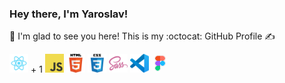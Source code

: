 ### Hey there, I'm Yaroslav! 
👋 I'm glad to see you here! This is my :octocat: GitHub Profile ✍️

<img src="https://raw.githubusercontent.com/ElenVlass/ElenVlass/main/images/react.png" alt="react" width="30"> + 1
<img src="https://raw.githubusercontent.com/ElenVlass/ElenVlass/main/images/javascript.png" alt="javascript" width="30"> 
<img src="https://raw.githubusercontent.com/ElenVlass/ElenVlass/main/images/html.png" alt="html" width="30">
<img src="https://raw.githubusercontent.com/ElenVlass/ElenVlass/main/images/css.png" alt="css" width="30">
<img src="https://raw.githubusercontent.com/ElenVlass/ElenVlass/main/images/sass.png" alt="sass" width="30">
<img src="https://raw.githubusercontent.com/github/explore/80688e429a7d4ef2fca1e82350fe8e3517d3494d/topics/visual-studio-code/visual-studio-code.png" alt="vscode" width="30">
<img src="https://raw.githubusercontent.com/ElenVlass/ElenVlass/main/images/figma-light.png" alt="figma" width="30">



